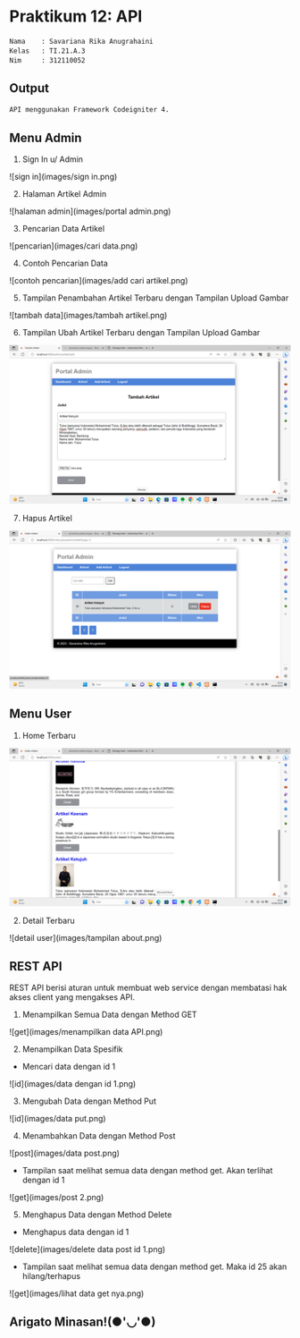 # Praktikum 12: API

```bash
Nama    : Savariana Rika Anugrahaini
Kelas   : TI.21.A.3
Nim     : 312110052
```

## Output

```bash
API menggunakan Framework Codeigniter 4.
```

## Menu Admin

1. Sign In u/ Admin

![sign in](images/sign in.png)

2. Halaman Artikel Admin

![halaman admin](images/portal admin.png)

3. Pencarian Data Artikel

![pencarian](images/cari data.png)

4. Contoh Pencarian Data

![contoh pencarian](images/add cari artikel.png)

5. Tampilan Penambahan Artikel Terbaru dengan Tampilan Upload Gambar

![tambah data](images/tambah artikel.png)

6. Tampilan Ubah Artikel Terbaru dengan Tampilan Upload Gambar

![ubah data](images/edit.png)

7. Hapus Artikel

![hapus data](images/hapus.png)


## Menu User

1. Home Terbaru

![home user](images/artikel.png)

2. Detail Terbaru

![detail user](images/tampilan about.png)


## REST API

REST API berisi aturan untuk membuat web service dengan membatasi hak akses client
yang mengakses API.

1. Menampilkan Semua Data dengan Method GET

![get](images/menampilkan data API.png)

2. Menampilkan Data Spesifik 

- Mencari data dengan id 1

![id](images/data dengan id 1.png)

3. Mengubah Data dengan Method Put

![id](images/data put.png)

4. Menambahkan Data dengan Method Post

![post](images/data post.png)

- Tampilan saat melihat semua data dengan method get. Akan terlihat dengan id 1

![get](images/post 2.png)

5. Menghapus Data dengan Method Delete

- Menghapus data dengan id 1

![delete](images/delete data post id 1.png)

- Tampilan saat melihat semua data dengan method get. Maka id 25 akan hilang/terhapus

![get](images/lihat data get nya.png)


## Arigato Minasan!(●'◡'●)